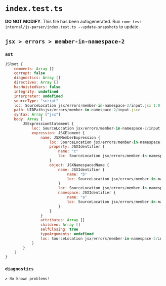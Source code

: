 # `index.test.ts`

**DO NOT MODIFY**. This file has been autogenerated. Run `rome test internal/js-parser/index.test.ts --update-snapshots` to update.

## `jsx > errors > member-in-namespace-2`

### `ast`

```javascript
JSRoot {
	comments: Array []
	corrupt: false
	diagnostics: Array []
	directives: Array []
	hasHoistedVars: false
	integrity: undefined
	interpreter: undefined
	sourceType: "script"
	loc: SourceLocation jsx/errors/member-in-namespace-2/input.jsx 1:0-2:0
	path: UIDPath<jsx/errors/member-in-namespace-2/input.jsx>
	syntax: Array ["jsx"]
	body: Array [
		JSExpressionStatement {
			loc: SourceLocation jsx/errors/member-in-namespace-2/input.jsx 1:0-1:9
			expression: JSXElement {
				name: JSXMemberExpression {
					loc: SourceLocation jsx/errors/member-in-namespace-2/input.jsx 1:1-1:6
					property: JSXIdentifier {
						name: "c"
						loc: SourceLocation jsx/errors/member-in-namespace-2/input.jsx 1:5-1:6
					}
					object: JSXNamespacedName {
						name: JSXIdentifier {
							name: "b"
							loc: SourceLocation jsx/errors/member-in-namespace-2/input.jsx 1:3-1:4
						}
						loc: SourceLocation jsx/errors/member-in-namespace-2/input.jsx 1:1-1:4
						namespace: JSXIdentifier {
							name: "a"
							loc: SourceLocation jsx/errors/member-in-namespace-2/input.jsx 1:1-1:2
						}
					}
				}
				attributes: Array []
				children: Array []
				selfClosing: true
				typeArguments: undefined
				loc: SourceLocation jsx/errors/member-in-namespace-2/input.jsx 1:0-1:9
			}
		}
	]
}
```

### `diagnostics`

```
✔ No known problems!

```
